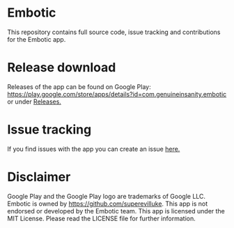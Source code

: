# Embotic
This repository contains full source code, issue tracking and contributions for the Embotic app.

# Release download
Releases of the app can be found on Google Play: https://play.google.com/store/apps/details?id=com.genuineinsanity.embotic 
or under [Releases.](https://github.com/sam065819/EmboticApp/releases/)

# Issue tracking
If you find issues with the app you can create an issue [here.](https://github.com/sam065819/EmboticApp/issues) 

# Disclaimer
Google Play and the Google Play logo are trademarks of Google LLC. Embotic is owned by https://github.com/superevilluke. This app is not endorsed or developed by the Embotic team. This app is licensed under the MIT License. Please read the LICENSE file for further information.
